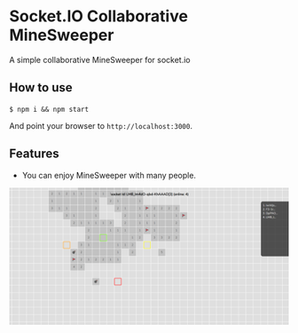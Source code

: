 # Socket.IO Collaborative MineSweeper

A simple collaborative MineSweeper for socket.io

## How to use

```
$ npm i && npm start
```

And point your browser to `http://localhost:3000`.
## Features

- You can enjoy MineSweeper with many people.

![](prev.png)
